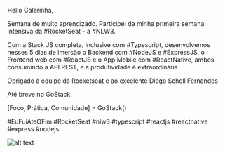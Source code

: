 Hello Galerinha,

Semana de muito aprendizado. Participei da minha primeira semana intensiva da #RocketSeat - a #NLW3.

Com a Stack JS completa, inclusive com #Typescript, desenvolvemos nesses 5 dias de imersão o Backend com #NodeJS e #ExpressJS, o Frontend web com #ReactJS e o App Mobile com #ReactNative, ambos consumindo a API REST, e a produtividade é extraordinária.

Obrigado à equipe da Rocketseat e ao excelente Diego Schell Fernandes

Até breve no GoStack.

[Foco, Prática, Comunidade] = GoStack()

#EuFuiAteOFim #RocketSeat #nlw3 #typescript #reactjs #reactnative #express #nodejs

![alt text](https://github.com/rogerio410/rocketseat-nlw2-2020/happy.png)